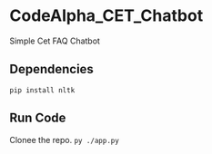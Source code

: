 # CodeAlpha_CET_Chatbot
Simple Cet FAQ Chatbot

## Dependencies
``` pip install nltk ```

## Run Code
Clonee the repo.
``` py ./app.py ```
